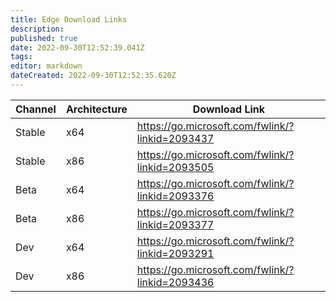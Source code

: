 ```yaml
---
title: Edge Download Links
description: 
published: true
date: 2022-09-30T12:52:39.041Z
tags: 
editor: markdown
dateCreated: 2022-09-30T12:52:35.620Z
---
```


|Channel|Architecture|Download Link|
|-|-|-|
|Stable|x64|https://go.microsoft.com/fwlink/?linkid=2093437|
|Stable|x86|https://go.microsoft.com/fwlink/?linkid=2093505|
|Beta|x64|https://go.microsoft.com/fwlink/?linkid=2093376|
|Beta|x86|https://go.microsoft.com/fwlink/?linkid=2093377|
|Dev|x64|https://go.microsoft.com/fwlink/?linkid=2093291|
|Dev|x86|https://go.microsoft.com/fwlink/?linkid=2093436|
